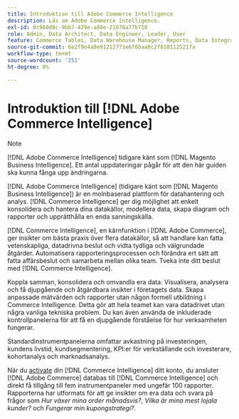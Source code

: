 ```yaml
---
title: Introduktion till Adobe Commerce Intelligence
description: Läs om Adobe Commerce Intelligence.
exl-id: 0c960d8c-9bb7-429e-a88e-21678a77b710
role: Admin, Data Architect, Data Engineer, Leader, User
feature: Commerce Tables, Data Warehouse Manager, Reports, Data Integration
source-git-commit: 6e2f9e4a9e91212771e6f6baa8c2f8101125217a
workflow-type: tm+mt
source-wordcount: '251'
ht-degree: 0%

---
```



# Introduktion till [!DNL Adobe Commerce Intelligence]

>[!NOTE]
>
>[!DNL Adobe Commerce Intelligence] tidigare känt som [!DNL Magento Business Intelligence]. Ett antal uppdateringar pågår för att den här guiden ska kunna fånga upp ändringarna.

[!DNL Adobe Commerce Intelligence] (tidigare känt som [!DNL Magento Business Intelligence]) är en molnbaserad plattform för datahantering och analys. [!DNL Commerce Intelligence] ger dig möjlighet att enkelt konsolidera och hantera dina datakällor, modellera data, skapa diagram och rapporter och upprätthålla en enda sanningskälla.

[!DNL Commerce Intelligence], en kärnfunktion i [!DNL Adobe Commerce], ger insikter om bästa praxis över flera datakällor, så att handlare kan fatta vetenskapliga, datadrivna beslut och vidta tydliga och välgrundade åtgärder. Automatisera rapporteringsprocessen och förändra ert sätt att fatta affärsbeslut och samarbeta mellan olika team. Tveka inte ditt beslut med [!DNL Commerce Intelligence].

Koppla samman, konsolidera och omvandla era data. Visualisera, analysera och få djupgående och åtgärdbara insikter i företagets data. Skapa anpassade mätvärden och rapporter utan någon formell utbildning i Commerce Intelligence. Detta gör att hela teamet kan vara datadrivet utan några vanliga tekniska problem. Du kan även använda de inkluderade kontrollpanelerna för att få en djupgående förståelse för hur verksamheten fungerar.

Standardinstrumentpanelerna omfattar avkastning på investeringen, kundens livstid, kundsegmentering, KPI:er för verkställande och investerare, kohortanalys och marknadsanalys.

När du [activate](../getting-started/onpremise-activation.md) din [!DNL Commerce Intelligence] ditt konto, du ansluter [!DNL Adobe Commerce] databas till [!DNL Commerce Intelligence] och direkt få tillgång till fem instrumentpaneler med ungefär 100 rapporter. Rapporterna har utformats för att ge insikter om era data och svara på frågor som *Hur växer mina order månadsvis?*, *Vilka är mina mest lojala kunder?* och *Fungerar min kupongstrategi?*.

